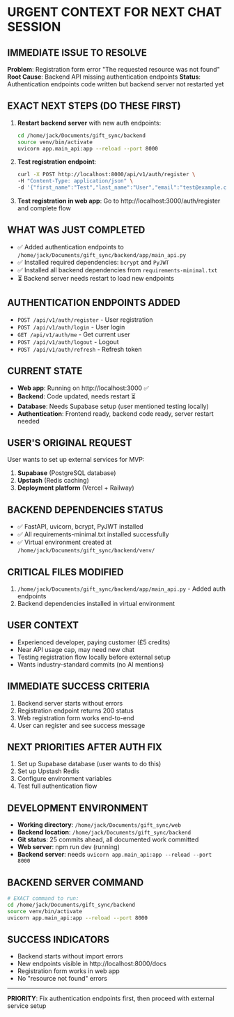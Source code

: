 # URGENT CONTEXT FOR NEXT CHAT SESSION

## IMMEDIATE ISSUE TO RESOLVE
**Problem**: Registration form error "The requested resource was not found"
**Root Cause**: Backend API missing authentication endpoints
**Status**: Authentication endpoints code written but backend server not restarted yet

## EXACT NEXT STEPS (DO THESE FIRST)
1. **Restart backend server** with new auth endpoints:
   ```bash
   cd /home/jack/Documents/gift_sync/backend
   source venv/bin/activate
   uvicorn app.main_api:app --reload --port 8000
   ```

2. **Test registration endpoint**:
   ```bash
   curl -X POST http://localhost:8000/api/v1/auth/register \
   -H "Content-Type: application/json" \
   -d '{"first_name":"Test","last_name":"User","email":"test@example.com","password":"Password123!"}'
   ```

3. **Test registration in web app**: Go to http://localhost:3000/auth/register and complete flow

## WHAT WAS JUST COMPLETED
- ✅ Added authentication endpoints to `/home/jack/Documents/gift_sync/backend/app/main_api.py`
- ✅ Installed required dependencies: `bcrypt` and `PyJWT` 
- ✅ Installed all backend dependencies from `requirements-minimal.txt`
- ⏳ Backend server needs restart to load new endpoints

## AUTHENTICATION ENDPOINTS ADDED
- `POST /api/v1/auth/register` - User registration
- `POST /api/v1/auth/login` - User login  
- `GET /api/v1/auth/me` - Get current user
- `POST /api/v1/auth/logout` - Logout
- `POST /api/v1/auth/refresh` - Refresh token

## CURRENT STATE
- **Web app**: Running on http://localhost:3000 ✅
- **Backend**: Code updated, needs restart ⏳
- **Database**: Needs Supabase setup (user mentioned testing locally)
- **Authentication**: Frontend ready, backend code ready, server restart needed

## USER'S ORIGINAL REQUEST
User wants to set up external services for MVP:
1. **Supabase** (PostgreSQL database)
2. **Upstash** (Redis caching) 
3. **Deployment platform** (Vercel + Railway)

## BACKEND DEPENDENCIES STATUS
- ✅ FastAPI, uvicorn, bcrypt, PyJWT installed
- ✅ All requirements-minimal.txt installed successfully
- ✅ Virtual environment created at `/home/jack/Documents/gift_sync/backend/venv/`

## CRITICAL FILES MODIFIED
1. `/home/jack/Documents/gift_sync/backend/app/main_api.py` - Added auth endpoints
2. Backend dependencies installed in virtual environment

## USER CONTEXT
- Experienced developer, paying customer (£5 credits)
- Near API usage cap, may need new chat
- Testing registration flow locally before external setup
- Wants industry-standard commits (no AI mentions)

## IMMEDIATE SUCCESS CRITERIA
1. Backend server starts without errors
2. Registration endpoint returns 200 status
3. Web registration form works end-to-end
4. User can register and see success message

## NEXT PRIORITIES AFTER AUTH FIX
1. Set up Supabase database (user wants to do this)
2. Set up Upstash Redis
3. Configure environment variables
4. Test full authentication flow

## DEVELOPMENT ENVIRONMENT
- **Working directory**: `/home/jack/Documents/gift_sync/web`
- **Backend location**: `/home/jack/Documents/gift_sync/backend`
- **Git status**: 25 commits ahead, all documented work committed
- **Web server**: npm run dev (running)
- **Backend server**: needs `uvicorn app.main_api:app --reload --port 8000`

## BACKEND SERVER COMMAND
```bash
# EXACT command to run:
cd /home/jack/Documents/gift_sync/backend
source venv/bin/activate  
uvicorn app.main_api:app --reload --port 8000
```

## SUCCESS INDICATORS
- Backend starts without import errors
- New endpoints visible in http://localhost:8000/docs
- Registration form works in web app
- No "resource not found" errors

---
**PRIORITY**: Fix authentication endpoints first, then proceed with external service setup